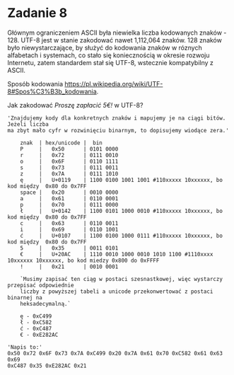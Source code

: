 
# Zadanie 8

Głównym ograniczeniem ASCII była niewielka liczba kodowanych znaków - 128. UTF-8 jest w stanie zakodować nawet 1,112,064 znaków. 128 znaków było niewystarczające, by służyć do kodowania znaków w róznych alfabetach i systemach, co stało się koniecznością w okresie rozwoju Internetu, zatem standardem stał się UTF-8, wstecznie kompatybilny z ASCII.

Sposób kodowania https://pl.wikipedia.org/wiki/UTF-8#Spos%C3%B3b_kodowania.

Jak zakodować *Proszę zapłacić 5€!* w UTF-8?
    
```kod
'Znajdujemy kody dla konkretnych znaków i mapujemy je na ciągi bitów. Jeżeli liczba
ma zbyt mało cyfr w rozwinięciu binarnym, to dopisujemy wiodące zera.'
    
    znak  | hex/unicode |  bin
    P     |   0x50      | 0101 0000
    r     |   0x72      | 0111 0010
    o     |   0x6F      | 0110 1111
    s     |   0x73      | 0111 0011
    z     |   0x7A      | 0111 1010
    ę     |   U+0119    | 1100 0100 1001 1001 #110xxxxx 10xxxxxx, bo kod między  0x80 do 0x7FF
    space |   0x20      | 0010 0000
    a     |   0x61      | 0110 0001    
    p     |   0x70      | 0111 0000
    ł     |   U+0142    | 1100 0101 1000 0010 #110xxxxx 10xxxxxx, bo kod między  0x80 do 0x7FF
    c     |   0x63      | 0110 0011
    i     |   0x69      | 0110 1001
    ć     |   U+0107    | 1100 0100 1000 0111 #110xxxxx 10xxxxxx, bo kod między  0x80 do 0x7FF
    5     |   0x35      | 0011 0101
    €     |   U+20AC    | 1110 0010 1000 0010 1010 1100 #1110xxxx 10xxxxxx 10xxxxxx, bo kod miedzy 0x800 do 0xFFFF 
    !     |   0x21      | 0010 0001

    `Musimy zapisać ten ciąg w postaci szesnastkowej, więc wystarczy przepisać odpowiednie
    liczby z powyższej tabeli a unicode przekonwertować z postaci binarnej na
    heksadecymalną.`
    
    ę - 0xC499
    ł - 0xC582
    ć - 0xC487
    € - 0xE282AC
    
'Napis to:'
0x50 0x72 0x6F 0x73 0x7A 0xC499 0x20 0x7A 0x61 0x70 0xC582 0x61 0x63 0x69
0xC487 0x35 0xE282AC 0x21
```

